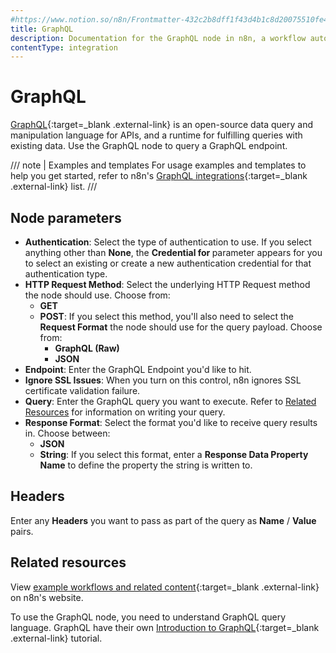 ```yaml
---
#https://www.notion.so/n8n/Frontmatter-432c2b8dff1f43d4b1c8d20075510fe4
title: GraphQL
description: Documentation for the GraphQL node in n8n, a workflow automation platform. Includes guidance on usage, and links to examples.
contentType: integration
---
```


# GraphQL

[GraphQL](https://graphql.org/){:target=_blank .external-link} is an open-source data query and manipulation language for APIs, and a runtime for fulfilling queries with existing data. Use the GraphQL node to query a GraphQL endpoint.

/// note | Examples and templates
For usage examples and templates to help you get started, refer to n8n's [GraphQL integrations](https://n8n.io/integrations/graphql/){:target=_blank .external-link} list.
///

## Node parameters

* **Authentication**: Select the type of authentication to use. If you select anything other than **None**, the **Credential for <selected-auth-type>** parameter appears for you to select an existing or create a new authentication credential for that authentication type.
* **HTTP Request Method**: Select the underlying HTTP Request method the node should use. Choose from:
    * **GET**
    * **POST**: If you select this method, you'll also need to select the **Request Format** the node should use for the query payload. Choose from:
        * **GraphQL (Raw)**
        * **JSON**
* **Endpoint**: Enter the GraphQL Endpoint you'd like to hit.
* **Ignore SSL Issues**: When you turn on this control, n8n ignores SSL certificate validation failure.
* **Query**: Enter the GraphQL query you want to execute. Refer to [Related Resources](#related-resources) for information on writing your query.
* **Response Format**: Select the format you'd like to receive query results in. Choose between:
    * **JSON**
    * **String**: If you select this format, enter a **Response Data Property Name** to define the property the string is written to.

## Headers

Enter any **Headers** you want to pass as part of the query as **Name** / **Value** pairs.

## Related resources

View [example workflows and related content](https://n8n.io/integrations/graphql/){:target=_blank .external-link} on n8n's website.

To use the GraphQL node, you need to understand GraphQL query language. GraphQL have their own [Introduction to GraphQL](https://graphql.org/learn/){:target=_blank .external-link} tutorial.

